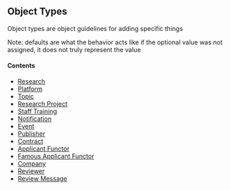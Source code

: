 ## Object Types
Object types are object guidelines for adding specific things

Note: defaults are what the behavior acts like if the optional value was not assigned, it does not truly represent the value

#### Contents
* [Research](Research.md)
* [Platform](Platform.md)
* [Topic](Topic.md)
* [Research Project](Research_Project.md)
* [Staff Training](Staff_Training.md)
* [Notification](Notification.md)
* [Event](Event.md)
* [Publisher](Publisher.md)
* [Contract](Contract.md)
* [Applicant Functor](App_Functor.md)
* [Famous Applicant Functor](Famous_App_Functor.md)
* [Company](Company.md)
* [Reviewer](Reviewer.md)
* [Review Message](Review_Message.md)